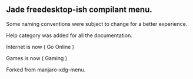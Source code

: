 ## Jade freedesktop-ish compilant menu.

Some naming conventions were subject to change for a better experience.

Help category was added for all the documentation.

Internet is now ( Go Online )

Games is now ( Gaming )

Forked from manjaro-xdg-menu.



